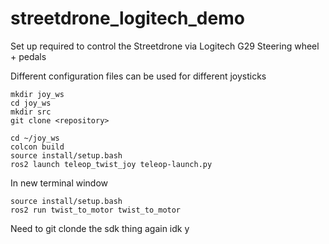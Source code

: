 # streetdrone_logitech_demo
Set up required to control the Streetdrone via Logitech G29 Steering wheel + pedals

Different configuration files can be used for different joysticks

```
mkdir joy_ws
cd joy_ws
mkdir src
git clone <repository>

cd ~/joy_ws
colcon build
source install/setup.bash
ros2 launch teleop_twist_joy teleop-launch.py

```
In new terminal window
```
source install/setup.bash
ros2 run twist_to_motor twist_to_motor
```
Need to git clonde the sdk thing again idk y
